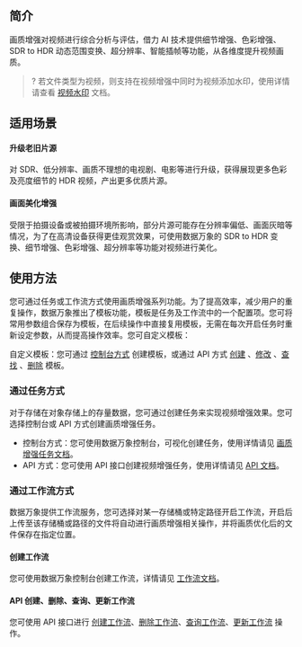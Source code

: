 ## 简介

画质增强对视频进行综合分析与评估，借力 AI 技术提供细节增强、色彩增强、SDR to HDR 动态范围变换、超分辨率、智能插帧等功能，从各维度提升视频画质。

>? 若文件类型为视频，则支持在视频增强中同时为视频添加水印，使用详情请查看 [视频水印](https://cloud.tencent.com/document/product/460/46490#.E8.A7.86.E9.A2.91.E6.B0.B4.E5.8D.B0) 文档。
>

## 适用场景

#### 升级老旧片源

对 SDR、低分辨率、画质不理想的电视剧、电影等进行升级，获得展现更多色彩及亮度细节的 HDR 视频，产出更多优质片源。

#### 画面美化增强

受限于拍摄设备或被拍摄环境所影响，部分片源可能存在分辨率偏低、画面灰暗等情况，为了在高清设备获得更佳观赏效果，可使用数据万象的 SDR to HDR 变换、细节增强、色彩增强、超分辨率等功能对视频进行美化。


## 使用方法

您可通过任务或工作流方式使用画质增强系列功能。为了提高效率，减少用户的重复操作，数据万象推出了模板功能，模板是任务及工作流中的一个配置项。您可将常用参数组合保存为模板，在后续操作中直接复用模板，无需在每次开启任务时重新设定参数，从而提高操作效率。您可自定义模板：

自定义模板：您可通过 [控制台方式](https://cloud.tencent.com/document/product/460/46490#.E7.94.BB.E8.B4.A8.E5.A2.9E.E5.BC.BA) 创建模板，或通过 API 方式 [创建](https://cloud.tencent.com/document/product/460/77097) 、[修改](https://cloud.tencent.com/document/product/460/77152) 、[查找](https://cloud.tencent.com/document/product/460/47001) 、[删除](https://cloud.tencent.com/document/product/460/77118) 模板。


### 通过任务方式

对于存储在对象存储上的存量数据，您可通过创建任务来实现视频增强效果。您可选择控制台或 API 方式创建画质增强任务。

- 控制台方式：您可使用数据万象控制台，可视化创建任务，使用详情请见 [画质增强任务文档](https://cloud.tencent.com/document/product/460/46489#.E5.88.9B.E5.BB.BA.E7.94.BB.E8.B4.A8.E5.A2.9E.E5.BC.BA.E4.BB.BB.E5.8A.A1)。
- API 方式：您可使用 API 接口创建视频增强任务，使用详情请见 [API 文档](https://cloud.tencent.com/document/product/460/84775)。


### 通过工作流方式

数据万象提供工作流服务，您可选择对某一存储桶或特定路径开启工作流，开启后上传至该存储桶或路径的文件将自动进行画质增强相关操作，并将画质优化后的文件保存在指定位置。

#### 创建工作流

您可使用数据万象控制台创建工作流，详情请见 [工作流文档](https://cloud.tencent.com/document/product/460/46488#.E5.88.9B.E5.BB.BA.E5.B7.A5.E4.BD.9C.E6.B5.81)。

#### API 创建、删除、查询、更新工作流

您可使用 API 接口进行 [创建工作流](https://cloud.tencent.com/document/product/460/76856)、[删除工作流](https://cloud.tencent.com/document/product/460/76860)、[查询工作流](https://cloud.tencent.com/document/product/460/76857)、[更新工作流](https://cloud.tencent.com/document/product/460/76861) 操作。
